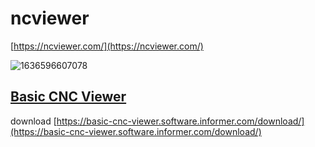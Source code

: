 # ncviewer


[https://ncviewer.com/](https://ncviewer.com/)

![1636596607078](C:\Users\admin\Desktop\1636596607078.png)


## [Basic CNC Viewer](https://basic-cnc-viewer.software.informer.com/) 

download
[https://basic-cnc-viewer.software.informer.com/download/](https://basic-cnc-viewer.software.informer.com/download/)

